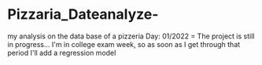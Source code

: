 # Pizzaria_Dateanalyze-
my analysis on the data base of a pizzeria 
Day: 01/2022 = The project is still in progress... I'm in college exam week, so as soon as I get through that period I'll add a regression model 
